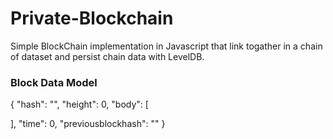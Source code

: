 # Private-Blockchain
Simple BlockChain implementation in Javascript that link togather in a chain of dataset and persist chain data with LevelDB. 

### Block Data Model
{
   "hash": "",
   "height": 0,
   "body": [
     
   ],
   "time": 0,
   "previousblockhash": ""
 }

